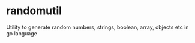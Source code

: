 # randomutil
Utility to generate random numbers, strings, boolean, array, objects etc in go language

